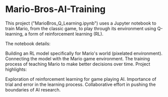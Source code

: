 # Mario-Bros-AI-Training
This project ("MarioBros_Q_Learning.ipynb") uses a Jupyter notebook to train Mario, from the classic game, to play through its environment using Q-learning, a form of reinforcement learning (RL).

The notebook details:

Building an RL model specifically for Mario's world (pixelated environment).
Connecting the model with the Mario game environment.
The training process of teaching Mario to make better decisions over time.
Project highlights:

Exploration of reinforcement learning for game playing AI.
Importance of trial and error in the learning process.
Collaborative effort in pushing the boundaries of AI research.
